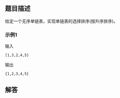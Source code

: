 ## 题目描述

给定一个无序单链表，实现单链表的选择排序(按升序排序)。

### 示例1

输入

```
[1,3,2,4,5]
```

输出

```
{1,2,3,4,5}
```



## 解答

